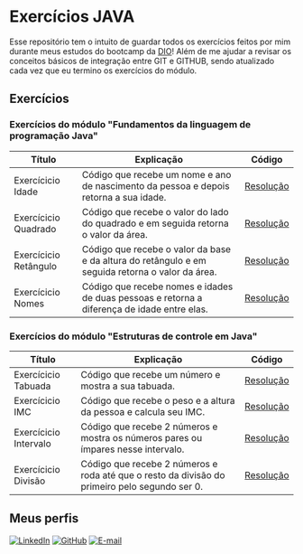
# Exercícios JAVA
Esse repositório tem o intuito de guardar todos os exercícios feitos por mim durante meus estudos do bootcamp da [DIO](https://www.dio.me/)! Além de me ajudar a revisar os conceitos básicos de integração entre GIT e GITHUB, sendo atualizado cada vez que eu termino os exercícios do módulo.

## Exercícios
### Exercícios do módulo "Fundamentos da linguagem de programação Java"

| Título | Explicação | Código |
| ------ | ---------- | ------ |
| Exercícicio Idade| Código que recebe um nome e ano de nascimento da pessoa e depois retorna a sua idade. | [Resolução](https://github.com/Lylica/java-exercises/blob/main/exercicios/exercicioIdade/src/exercicioIdade.java) |
| Exercícicio Quadrado| Código que recebe o valor do lado do quadrado e em seguida retorna o valor da área. | [Resolução](https://github.com/Lylica/java-exercises/blob/main/exercicios/exercicioQuadrado/src/exercicioQuadrado.java) |
| Exercícicio Retângulo| Código que recebe o valor da base e da altura do retângulo e em seguida retorna o valor da área. | [Resolução](https://github.com/Lylica/java-exercises/blob/main/exercicios/exercicioRetangulo/src/exercicioRetangulo.java) |
| Exercícicio Nomes| Código que recebe nomes e idades de duas pessoas e retorna a diferença de idade entre elas. | [Resolução](https://github.com/Lylica/java-exercises/blob/main/exercicios/exercicioNomes/src/exercicioNomes.java) |

### Exercícios do módulo "Estruturas de controle em Java"


| Título | Explicação | Código |
| ------ | ---------- | ------ |
| Exercícicio Tabuada| Código que recebe um número e mostra a sua tabuada. | [Resolução](https://github.com/Lylica/java-exercises/blob/main/exercicios/exercicioTabuada/src/exercicioTabuada.java) |
| Exercícicio IMC| Código que recebe o peso e a altura da pessoa e calcula seu IMC. | [Resolução](https://github.com/Lylica/java-exercises/blob/main/exercicios/exercicioIMC/src/exercicioIMC.java) |
| Exercícicio Intervalo| Código que recebe 2 números e mostra os números pares ou ímpares nesse intervalo. | [Resolução](https://github.com/Lylica/java-exercises/blob/main/exercicios/exercicioIntervalo/src/exercicioIntervalo.java) |
| Exercícicio Divisão| Código que recebe 2 números e roda até que o resto da divisão do primeiro pelo segundo ser 0. | [Resolução](https://github.com/Lylica/java-exercises/blob/main/exercicios/exercicioDivisao/src/exercicioDivisao.java) |
 
## Meus perfis
[![LinkedIn](https://img.shields.io/badge/LinkedIn-0077B5?style=for-the-badge&logo=linkedin&logoColor=white)](https://www.linkedin.com/in/aylla-alves-206629251/)
[![GitHub](https://img.shields.io/badge/GitHub-100000?style=for-the-badge&logo=github&logoColor=white)](https://github.com/Lylica)
[![E-mail](https://img.shields.io/badge/-Email-000?style=for-the-badge&logo=microsoft-outlook&logoColor=007BFF)](mailto:aylla.aoliveira@gmail.com)
